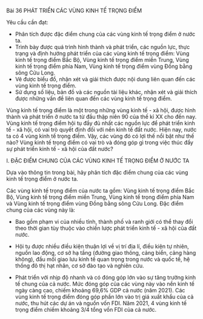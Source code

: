 Bài 36 PHÁT TRIỂN CÁC VÙNG KINH TẾ TRỌNG ĐIỂM

Yêu cầu cần đạt:
- Phân tích được đặc điểm chung của các vùng kinh tế trọng điểm ở nước ta.
- Trình bày được quá trình hình thành và phát triển, các nguồn lực, thực trạng và định hướng phát triển của các vùng kinh tế trọng điểm: Vùng kinh tế trọng điểm Bắc Bộ, Vùng kinh tế trọng điểm miền Trung, Vùng kinh tế trọng điểm phía Nam, Vùng kinh tế trọng điểm vùng Đồng bằng sông Cửu Long.
- Vẽ được biểu đồ, nhận xét và giải thích được nội dung liên quan đến các vùng kinh tế trọng điểm.
- Sử dụng số liệu, bản đồ và các nguồn tài liệu khác, nhận xét và giải thích được những vấn đề liên quan đến các vùng kinh tế trọng điểm.

Vùng kinh tế trọng điểm là một trong những vùng kinh tế - xã hội, được hình thành và phát triển ở nước ta từ đầu thập niên 90 của thế kỉ XX cho đến nay. Vùng kinh tế trọng điểm hội tụ đầy đủ nhất các nguồn lực để phát triển kinh tế - xã hội, có vai trò quyết định đối với nền kinh tế đất nước. Hiện nay, nước ta có 4 vùng kinh tế trọng điểm. Vậy, các vùng đó có lợi thế nổi bật như thế nào? Vùng kinh tế trọng điểm có vai trò và đóng góp gì trong việc thúc đẩy sự phát triển kinh tế - xã hội của đất nước?

I. ĐẶC ĐIỂM CHUNG CỦA CÁC VÙNG KINH TẾ TRỌNG ĐIỂM Ở NƯỚC TA

Dựa vào thông tin trong bài, hãy phân tích đặc điểm chung của các vùng kinh tế trọng điểm ở nước ta.

Các vùng kinh tế trọng điểm của nước ta gồm: Vùng kinh tế trọng điểm Bắc Bộ, Vùng kinh tế trọng điểm miền Trung, Vùng kinh tế trọng điểm phía Nam và Vùng kinh tế trọng điểm vùng Đồng bằng sông Cửu Long. Đặc điểm chung của các vùng này là:

- Bao gồm phạm vi của nhiều tỉnh, thành phố và ranh giới có thể thay đổi theo thời gian tùy thuộc vào chiến lược phát triển kinh tế - xã hội của đất nước.

- Hội tụ được nhiều điều kiện thuận lợi về vị trí địa lí, điều kiện tự nhiên, nguồn lao động, cơ sở hạ tầng (đường giao thông, cảng biển, cảng hàng không), đầu mối giao lưu kinh tế quan trọng trong nước và quốc tế, hệ thống đô thị hạt nhân, cơ sở đào tạo và nghiên cứu.

- Phát triển với nhịp độ nhanh và có đóng góp lớn vào sự tăng trưởng kinh tế chung của cả nước. Mức đóng góp của các vùng này vào nền kinh tế ngày càng cao, chiếm khoảng 69,6% GDP cả nước (năm 2021). Các vùng kinh tế trọng điểm đóng góp phần lớn vào trị giá xuất khẩu của cả nước, thu hút các dự án và nguồn vốn FDI. Năm 2021, 4 vùng kinh tế trọng điểm chiếm khoảng 3/4 tổng vốn FDI của cả nước.